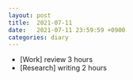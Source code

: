 ```yaml
---
layout: post
title:  2021-07-11
date:   2021-07-11 23:59:59 +0900
categories: diary
---
```


- [Work] review 3 hours
- [Research] writing 2 hours
